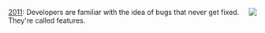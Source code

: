 <img src="http://scripting.com/images/2019/05/29/truthAdjustment.png" border="0" align="right"><a href="http://scripting.com/stories/2011/02/25/viewingRssInABrowser.html">2011</a>: Developers are familiar with the idea of bugs that never get fixed. They're called features.
